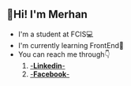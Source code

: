 ## :wave:Hi! I'm Merhan
* I'm a student at FCIS:computer: 
* I'm currently learning FrontEnd:sparkling_heart:
* You can reach me through:point_down:
    1. [-**Linkedin**-](https://www.linkedin.com/in/merhan-mostafa-750130199/) 
    2. [-**Facebook**-](https://www.facebook.com/merhanmostafa14/)
